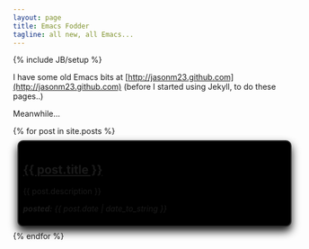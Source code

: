 ```yaml
---
layout: page
title: Emacs Fodder
tagline: all new, all Emacs...
---
```

{% include JB/setup %}

I have some old Emacs bits at
[http://jasonm23.github.com](http://jasonm23.github.com)  (before I
started using Jekyll, to do these pages..)

Meanwhile...

<script type='text/javascript'>
  //<![CDATA[
    $(function(){
      $('#blocks').masonry({
        // options
        itemSelector : '.block',
      });
    });
  //]]>
</script>
<style>
  .block {
    background-color: #000;
    border: 2px solid #2d2d2d;
    border-radius: 10px;
    padding: 8px;
    margin: 8px;
    -moz-box-shadow: 0px 8px 15px #111;
    -webkit-box-shadow: 0px 8px 15px #111;
    box-shadow: 0px 8px 15px #111;
  }
  #blocks {
    
  }
</style>
<div id="blocks">
  {% for post in site.posts %}
      <div class="block span3" >
          <h2> <a href="{{ BASE_PATH }}{{ post.url }}">{{ post.title }}</a> </h2>
          <p> {{ post.description }} </p>
          <p> <em><strong>posted:</strong> <span>{{ post.date | date_to_string }}</span></em> </p>
      </div>
  {% endfor %}
</div>
<div style="clear:both; margin: 50px 0;">
</div>


